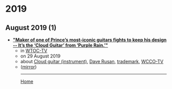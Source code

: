 # 2019

## August 2019 (1)

 - [**"Maker of one of Prince’s most-iconic guitars fights to keep his design -- It’s the ‘Cloud Guitar’ from ‘Purple Rain.’"**](https://www.wtoc.com/2019/08/29/maker-one-princes-most-iconic-guitars-fights-keep-his-design/)<ul><li>in [WTOC-TV](https://www.wtoc.com/)</li><li>on 29 August 2019</li><li>about [Cloud guitar (instrument)](../../topics/instrument/cloud-guitar/index.md), [Dave Rusan](../../topics/dave-rusan/index.md), [trademark](../../topics/trademark/index.md), [WCCO-TV](../../topics/wcco-tv/index.md)</li><li>([mirror](https://web.archive.org/web/*/https://www.wtoc.com/2019/08/29/maker-one-princes-most-iconic-guitars-fights-keep-his-design/))</li><ul>

----

[Home](../index.md)
